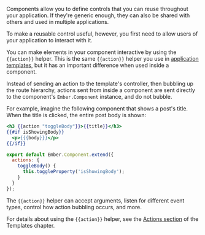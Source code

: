 Components allow you to define controls that you can reuse throughout
your application. If they're generic enough, they can also be shared
with others and used in multiple applications.

To make a reusable control useful, however, you first need to allow
users of your application to interact with it.

You can make elements in your component interactive by using the
`{{action}}` helper. This is the same `{{action}}` helper you use in
[application templates](../../templates/actions/), but it has an
important difference when used inside a component.

Instead of sending an action to the template's controller, then bubbling
up the route hierarchy, actions sent from inside a component are sent
directly to the component's `Ember.Component` instance, and do not
bubble.

For example, imagine the following component that shows a post's title.
When the title is clicked, the entire post body is shown:

```handlebars {data-filename=app/templates/components/post-summary.hbs}
<h3 {{action "toggleBody"}}>{{title}}</h3>
{{#if isShowingBody}}
  <p>{{{body}}}</p>
{{/if}}
```

```javascript {data-filename=app/components/post-summary.js}
export default Ember.Component.extend({
  actions: {
    toggleBody() {
      this.toggleProperty('isShowingBody');
    }
  }
});
```

<!---<a class="jsbin-embed" href="http://jsbin.com/ciwenemedi/1/embed?live">JS Bin</a><script src="http://static.jsbin.com/js/embed.js"></script>-->

The `{{action}}` helper can accept arguments, listen for different event
types, control how action bubbling occurs, and more.

For details about using the `{{action}}` helper, see the [Actions section](../../templates/actions/) of the Templates chapter.
